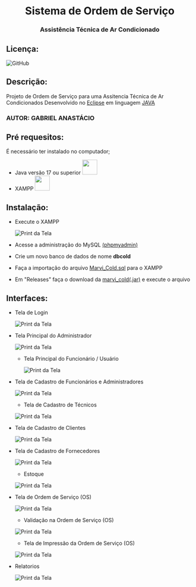 <h1 align="center">Sistema de Ordem de Serviço</h1>
<h3 align="center">Assistência Técnica de Ar Condicionado</h3>

## Licença: 
![GitHub](https://img.shields.io/github/license/gabpereiraa/sistema_ordem_servico?style=flat-square&logo=github&logoColor=black)

## Descrição:
Projeto de Ordem de Serviço para uma Assitencia Técnica de Ar Condicionados
 Desenvolvido no [Eclipse](https://www.eclipse.org/) em linguagem [JAVA](https://www.java.com/pt-BR/)


### AUTOR: GABRIEL ANASTÁCIO

## Pré requesitos:
É necessário ter instalado no computador;
* Java versão 17 ou superior <a href="https://www.java.com/pt-BR/" > <img src="https://cdn.jsdelivr.net/gh/devicons/devicon/icons/java/java-original-wordmark.svg" width="40" height="40"/> </a>
* XAMPP  <a href="https://www.apachefriends.org/pt_br/index.html" > <img src="https://static-00.iconduck.com/assets.00/xampp-icon-508x512-hsh5ht6u.png" width="40" height="40" /> </a>

 ## Instalação:
* Execute o XAMPP

  ![Print da Tela](https://github.com/gabpereiraa/sistema_ordem_servico/blob/main/img/xampp.png)
* Acesse a administração do MySQL [(phpmyadmin)](https://locallhost.me/phpmyadmin)
* Crie um novo banco de dados de nome **dbcold**
* Faça a importação do arquivo [Marvi_Cold.sql](https://github.com/gabpereiraa/sistema_ordem_servico/blob/main/Marvi_Cold.sql)
 para o XAMPP
* Em "Releases" faça o download da [marvi_cold(.jar)](https://github.com/gabpereiraa/sistema_ordem_servico/releases/download/marvi_cold/marvi_cold.jar)  e execute o arquivo
          
## Interfaces:
* Tela de Login
  
  ![Print da Tela](https://github.com/gabpereiraa/sistema_ordem_servico/blob/main/img/tela_login.png)
* Tela Principal do Administrador

    ![Print da Tela](https://github.com/gabpereiraa/sistema_ordem_servico/blob/main/img/tela_principal_adm.png)
  * Tela Principal do Funcionário / Usuário

    ![Print da Tela](https://github.com/gabpereiraa/sistema_ordem_servico/blob/main/img/tela_principal_user.png)
* Tela de Cadastro de Funcionários e Administradores

     ![Print da Tela](https://github.com/gabpereiraa/sistema_ordem_servico/blob/main/img/tela_funcionarios.png)
  * Tela de Cadastro de Técnicos

  ![Print da Tela](https://github.com/gabpereiraa/sistema_ordem_servico/blob/main/img/tela_tecnicos.png)
* Tela de Cadastro de Clientes

  ![Print da Tela](https://github.com/gabpereiraa/sistema_ordem_servico/blob/main/img/tela_clientes.png)
* Tela de Cadastro de Fornecedores

  ![Print da Tela](https://github.com/gabpereiraa/sistema_ordem_servico/blob/main/img/tela_fornecedores.png)
  * Estoque

  ![Print da Tela](https://github.com/gabpereiraa/sistema_ordem_servico/blob/main/img/tela_produtos.png)
* Tela de Ordem de Serviço (OS)

  ![Print da Tela](https://github.com/gabpereiraa/sistema_ordem_servico/blob/main/img/tela_OS_completa.png)
  * Validação na Ordem de Serviço (OS)

  ![Print da Tela](https://github.com/gabpereiraa/sistema_ordem_servico/blob/main/img/valida%C3%A7%C3%A3o_OS.png)
  * Tela de Impressão da Ordem de Serviço (OS)

  ![Print da Tela](https://github.com/gabpereiraa/sistema_ordem_servico/blob/main/img/impressao_OS_completa.jpg)
* Relatorios

  ![Print da Tela](https://github.com/gabpereiraa/sistema_os/blob/main/img/tela_relatorio.png)
